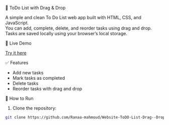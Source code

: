  📝 ToDo List with Drag & Drop

A simple and clean To Do List web app built with HTML, CSS, and JavaScript.  
You can add, complete, delete, and reorder tasks using drag and drop.  
Tasks are saved locally using your browser’s local storage.

🔗 Live Demo

[Try it here](https://ranaa-mahmoud.github.io/Website-ToDO-List-Drag--Drop/)

 ✅ Features

- Add new tasks
- Mark tasks as completed
- Delete tasks
- Reorder tasks with drag and drop
  
🚀 How to Run

1. Clone the repository:

```bash
git clone https://github.com/Ranaa-mahmoud/Website-ToDO-List-Drag--Drop.git

